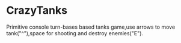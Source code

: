 # CrazyTanks
Primitive console turn-bases based tanks game,use arrows to move tank("^"),space for shooting and destroy enemies("E").
